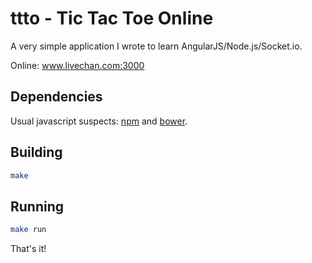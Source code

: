 ttto - Tic Tac Toe Online
=========================

A very simple application I wrote to learn AngularJS/Node.js/Socket.io.

Online: www.livechan.com:3000


Dependencies
------------
Usual javascript suspects: [npm](https://github.com/npm/npm) and [bower](https://github.com/bower/bower).

Building
-----
```bash
make
```

Running
----
```bash
make run
```

That's it!
